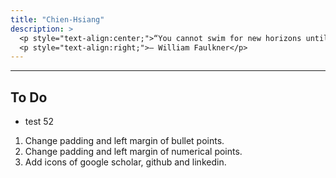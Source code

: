 ```yaml
---
title: "Chien-Hsiang"
description: > 
  <p style="text-align:center;">“You cannot swim for new horizons until you have courage to lose sight of the shore.”</p>
  <p style="text-align:right;">– William Faulkner</p>
---
```


---
## To Do
  * test 52

  1. Change padding and left margin of bullet points.
  2. Change padding and left margin of numerical points.
  3. Add icons of google scholar, github and linkedin.



